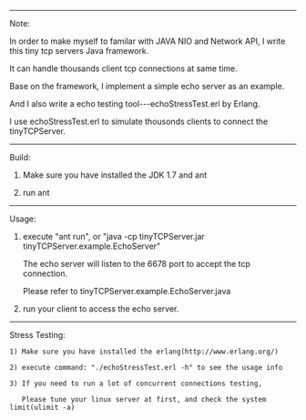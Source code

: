 
*****************************************************************************************************
Note:
   
   In order to make myself to familar with JAVA NIO and Network API, I write this tiny tcp servers Java framework. 

   It can handle thousands client tcp connections at same time.

   Base on the framework, I implement a simple echo server as an example.

   And I also write a echo testing tool---echoStressTest.erl by Erlang.

   I use echoStressTest.erl to simulate thousonds clients to connect the tinyTCPServer.
   

*****************************************************************************************************
Build:

   1) Make sure you have installed the JDK 1.7 and ant

   2) run ant

*****************************************************************************************************
Usage:
   
   1) execute "ant run", or "java -cp tinyTCPServer.jar tinyTCPServer.example.EchoServer"
      
      The echo server will listen to the 6678 port to accept the tcp connection.
      
      Please refer to tinyTCPServer.example.EchoServer.java

   2) run your client to access the echo server.

*****************************************************************************************************
Stress Testing:

    1) Make sure you have installed the erlang(http://www.erlang.org/)
    
    2) execute command: "./echoStressTest.erl -h" to see the usage info

    3) If you need to run a lot of concurrent connections testing, 

       Please tune your linux server at first, and check the system limit(ulimit -a)

  



